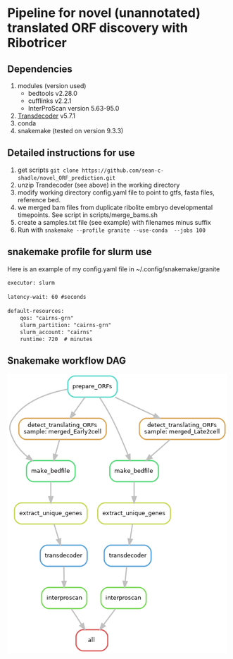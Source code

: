 # Pipeline for novel (unannotated) translated ORF discovery with Ribotricer
## Dependencies
1. modules (version used)
    - bedtools v2.28.0
    - cufflinks v2.2.1
    - InterProScan version 5.63-95.0
2. [Transdecoder](https://github.com/TransDecoder/TransDecoder/releases) v5.7.1
3. conda
4. snakemake (tested on version 9.3.3)

## Detailed instructions for use
1. get scripts `git clone https://github.com/sean-c-shadle/novel_ORF_prediction.git`
2. unzip Trandecoder (see above) in the working directory
3. modify working directory config.yaml file to point to gtfs, fasta files, reference bed.
4. we merged bam files from duplicate ribolite embryo developmental timepoints. See script in scripts/merge_bams.sh
5. create a samples.txt file (see example) with filenames minus suffix
6. Run with `snakemake --profile granite --use-conda  --jobs 100`

## snakemake profile for slurm use
Here is an example of my config.yaml file in ~/.config/snakemake/granite
```
executor: slurm

latency-wait: 60 #seconds

default-resources:
    qos: "cairns-grn"
    slurm_partition: "cairns-grn"
    slurm_account: "cairns"
    runtime: 720  # minutes
```
## Snakemake workflow DAG
![DAG](https://github.com/sean-c-shadle/novel_ORF_prediction/blob/main/dag2.png)
